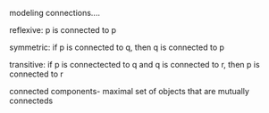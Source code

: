 modeling connections....

reflexive:
p is connected to p

symmetric:
if p is connected to q, then q is connected to p

transitive:
if p is connectected to q and q is connected to r, then p is connected to r

connected components- maximal set of objects that are mutually connecteds
